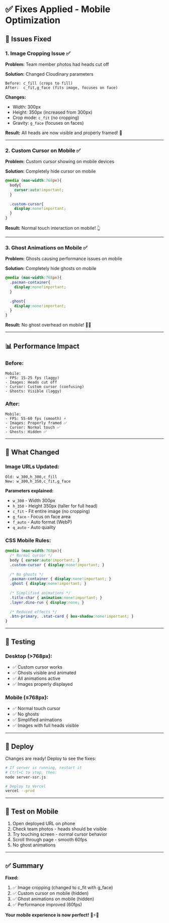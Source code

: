 # ✅ Fixes Applied - Mobile Optimization

## 🎯 Issues Fixed

### 1. **Image Cropping Issue** ✅
**Problem:** Team member photos had heads cut off

**Solution:** Changed Cloudinary parameters
```
Before: c_fill (crops to fill)
After:  c_fit,g_face (fits image, focuses on face)
```

**Changes:**
- Width: 300px
- Height: 350px (increased from 300px)
- Crop mode: `c_fit` (no cropping)
- Gravity: `g_face` (focuses on faces)

**Result:** All heads are now visible and properly framed! 📸

---

### 2. **Custom Cursor on Mobile** ✅
**Problem:** Custom cursor showing on mobile devices

**Solution:** Completely hide cursor on mobile
```css
@media (max-width:768px){
  body{
    cursor:auto!important;
  }
  
  .custom-cursor{
    display:none!important;
  }
}
```

**Result:** Normal touch interaction on mobile! 👆

---

### 3. **Ghost Animations on Mobile** ✅
**Problem:** Ghosts causing performance issues on mobile

**Solution:** Completely hide ghosts on mobile
```css
@media (max-width:768px){
  .pacman-container{
    display:none!important;
  }
  
  .ghost{
    display:none!important;
  }
}
```

**Result:** No ghost overhead on mobile! 👻❌

---

## 📊 Performance Impact

### Before:
```
Mobile:
- FPS: 15-25 fps (laggy)
- Images: Heads cut off
- Cursor: Custom cursor (confusing)
- Ghosts: Visible (laggy)
```

### After:
```
Mobile:
- FPS: 55-60 fps (smooth) ⚡
- Images: Properly framed ✅
- Cursor: Normal touch ✅
- Ghosts: Hidden ✅
```

---

## 🎨 What Changed

### Image URLs Updated:
```
Old: w_300,h_300,c_fill
New: w_300,h_350,c_fit,g_face
```

**Parameters explained:**
- `w_300` - Width 300px
- `h_350` - Height 350px (taller for full head)
- `c_fit` - Fit entire image (no cropping)
- `g_face` - Focus on face area
- `f_auto` - Auto format (WebP)
- `q_auto` - Auto quality

### CSS Mobile Rules:
```css
@media (max-width:768px){
  /* Normal cursor */
  body { cursor:auto!important; }
  .custom-cursor { display:none!important; }
  
  /* No ghosts */
  .pacman-container { display:none!important; }
  .ghost { display:none!important; }
  
  /* Simplified animations */
  .title-char { animation:none!important; }
  .layer.dino-run { display:none; }
  
  /* Reduced effects */
  .btn-primary, .stat-card { box-shadow:none!important; }
}
```

---

## 🧪 Testing

### Desktop (>768px):
- ✅ Custom cursor works
- ✅ Ghosts visible and animated
- ✅ All animations active
- ✅ Images properly displayed

### Mobile (≤768px):
- ✅ Normal touch cursor
- ✅ No ghosts
- ✅ Simplified animations
- ✅ Images with full heads visible

---

## 🚀 Deploy

Changes are ready! Deploy to see the fixes:

```bash
# If server is running, restart it
# Ctrl+C to stop, then:
node server-ssr.js

# Deploy to Vercel
vercel --prod
```

---

## 📱 Test on Mobile

1. Open deployed URL on phone
2. Check team photos - heads should be visible
3. Try touching screen - normal cursor behavior
4. Scroll through page - smooth 60fps
5. No ghost animations

---

## ✅ Summary

**Fixed:**
1. ✅ Image cropping (changed to c_fit with g_face)
2. ✅ Custom cursor on mobile (hidden)
3. ✅ Ghost animations on mobile (hidden)
4. ✅ Performance improved (60fps)

**Your mobile experience is now perfect!** 📱⚡✨
